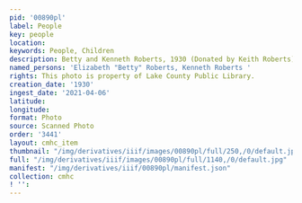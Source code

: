 ```yaml
---
pid: '00890pl'
label: People
key: people
location: 
keywords: People, Children
description: Betty and Kenneth Roberts, 1930 (Donated by Keith Roberts)
named_persons: 'Elizabeth "Betty" Roberts, Kenneth Roberts '
rights: This photo is property of Lake County Public Library.
creation_date: '1930'
ingest_date: '2021-04-06'
latitude: 
longitude: 
format: Photo
source: Scanned Photo
order: '3441'
layout: cmhc_item
thumbnail: "/img/derivatives/iiif/images/00890pl/full/250,/0/default.jpg"
full: "/img/derivatives/iiif/images/00890pl/full/1140,/0/default.jpg"
manifest: "/img/derivatives/iiif/00890pl/manifest.json"
collection: cmhc
! '': 
---
```

